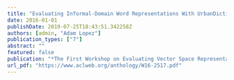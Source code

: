 ```yaml
---
title: "Evaluating Informal-Domain Word Representations With UrbanDictionary"
date: 2016-01-01
publishDate: 2019-07-25T18:43:51.342258Z
authors: [admin, "Adam Lopez"]
publication_types: ["7"]
abstract: ""
featured: false
publication: "*The First Workshop on Evaluating Vector Space Representations for NLP*"
url_pdf: "https://www.aclweb.org/anthology/W16-2517.pdf"
---
```

